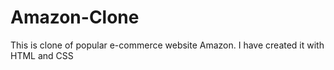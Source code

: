 # Amazon-Clone
This is clone of popular e-commerce website Amazon. I have created it with HTML and CSS
